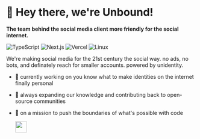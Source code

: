 # 👋 Hey there, we're Unbound!
**The team behind the social media client more friendly for the social internet.**

![TypeScript](https://img.shields.io/badge/Code-TypeScript-informational?style=flat&logo=typescript&color=3178c6)
![Next.js](https://img.shields.io/badge/Framework-Next.js-informational?style=flat&logo=next.js&color=000000)
![Vercel](https://img.shields.io/badge/Deployments-Vercel-informational?style=flat&logo=vercel&color=000000)
![Linux](https://img.shields.io/badge/Servers-Linux-informational?style=flat&logo=linux&color=FCC624)

We're making social media for the 21st century the social way. no ads, no bots, and definately reach for smaller accounts. powered by unidentity.

- 🔭 currently working on you know what to make identities on the internet finally personal
- 🌱 always expanding our knowledge and contributing back to open-source communities
- 🚀 on a mission to push the boundaries of what's possible with code

    <img src="https://user-images.githubusercontent.com/5679180/79618120-0daffb80-80be-11ea-819e-d2b0fa904d07.gif" width="30px">
